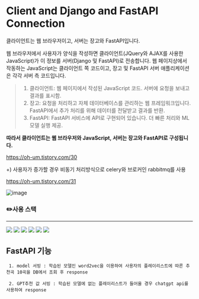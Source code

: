 # Client and Django and FastAPI Connection

클라이언트는 웹 브라우저이고, 서버는 장고와 FastAPI입니다.

웹 브라우저에서 사용자가 양식을 작성하면 클라이언트(JQuery와 AJAX를 사용한 JavaScript)가 이 정보를 서버(Django 및 FastAPI)로 전송합니다. 웹 페이지상에서 작동하는 JavaScript는 클라이언트 쪽 코드이고, 장고 및 FastAPI 서버 애플리케이션은 각각 서버 측 코드입니다.

> 1. 클라이언트: 웹 페이지에서 작성된 JavaScript 코드. 서버에 요청을 보내고 결과를 표시함.
> 2. 장고: 요청을 처리하고 자체 데이터베이스를 관리하는 웹 프레임워크입니다. FastAPI에서 추가 처리를 위해 데이터를 전달받고 결과를 반환.
> 3. FastAPI: FastAPI 서비스에 API로 구현되어 있습니다. 더 빠른 처리와 ML 모델 실행 제공.

**따라서 클라이언트는 웹 브라우저와 JavaScript, 서버는 장고와 FastAPI로 구성됩니다.**

https://oh-um.tistory.com/30

+) 사용자가 증가할 경우 비동기 처리방식으로 celery와 브로커인 rabbitmq를 사용
     
https://oh-um.tistory.com/31


![image](https://github.com/OhJune/Client-Django-FastAPI/assets/124857930/44acfce7-9f12-45ac-81bf-36cac69b70f0)

### ✏️사용 스택
---
<img src="https://img.shields.io/badge/django-092E20?style=for-the-badge&logo=django&logoColor=white">  <img src="https://img.shields.io/badge/fastapi-009688?style=for-the-badge&logo=fastapi&logoColor=white">
<img src="https://img.shields.io/badge/celery-37814A?style=for-the-badge&logo=celery&logoColor=white">
<img src="https://img.shields.io/badge/rabbitmq-FF6600?style=for-the-badge&logo=rabbitmq&logoColor=white">
<img src="https://img.shields.io/badge/redis-DC382D?style=for-the-badge&logo=redis&logoColor=white">
<img src="https://img.shields.io/badge/docker-2496ED?style=for-the-badge&logo=docker&logoColor=white">


## FastAPI 기능

     1. model 서빙 : 학습된 모델인 word2vec을 이용하여 사용자의 플레이리스트에 따른 추천곡 10곡을 DB에서 조회 후 response

     2. GPT추천 값 서빙 : 학습된 모델에 없는 플레이리스트가 들어올 경우 chatgpt api를 사용하여 response 


